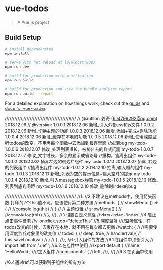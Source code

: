 # vue-todos

> A Vue.js project

## Build Setup

``` bash
# install dependencies
npm install

# serve with hot reload at localhost:8080
npm run dev

# build for production with minification
npm run build

# build for production and view the bundle analyzer report
npm run build --report
```

For a detailed explanation on how things work, check out the [guide](http://vuejs-templates.github.io/webpack/) and [docs for vue-loader](http://vuejs.github.io/vue-loader).


//////////////////////////////////////////////
//	@author: 姜奇 (604799292@qq.com) 2018.12.06
//	@version: 1.0.0.1  2018.12.06   新增_引入外部css和js文件
			  1.0.0.2  2018.12.06   新增_切换主题的功能
			  1.0.0.3  2018.12.06   新增_添加+完成+删除功能
			  1.0.0.4  2018.12.06   新增_缓存在本地的功能
			  1.0.0.5  2018.12.06   新增_使用深度监听todos的改变，不用再每个函数中去添加到缓存里面
			 	//处理bug
			  my-todo-1.0.0.6  2018.12.07   修改_处理列表超长，被挤出去的样式问题
			  my-todo-1.0.0.7  2018.12.07   修改_文字过长，多余的显示成省略号
				//重构，抽离出组件
				my-todo-1.0.1.0  2018.12.07   抽离左边的侧边栏组件
				my-todo-1.0.1.1  2018.12.07   抽离_右边的列表组件
				//抽离出组件
				my-todo-1.0.1.2  2018.12.10   抽离_输入框的组件
				my-todo-1.0.1.3  2018.12.10   新增_列表为空的提示信息+输入空时的提示
				my-todo-1.0.1.4  2018.12.10   新增_引入messagebox弹窗
				my-todo-1.0.1.5  2018.12.10   修改_列表到底的间距
				my-todo-1.0.1.6  2018.12.10   修改_删除时index的bug
				
//////////////////////////////////////////////
//1.<!--组件中template，最外层只能由一个标签包裹-->
//2.不建议在methods中，使用箭头函数,打印的2个this值不同。应该使用第二种方法
//methods: {
//	showMenu: () => {
//		//console.log(this)
//	}
//	// 主题设置
//	showMenu() {
//		//console.log(this)
//	},
//},
//3.设置自定义属性
//:data-index='index'
//4.阻止点击事件冒泡
//v-on:click.stop="deleteThis"
//5.深度监听
////监听属性，在todos改变的时候，去缓存在本地，就不用在每次都去更新
//watch: {
//		//需要使用深度监听对象里的改变值
//		todos: {
//	    deep: true,
//	    handler(val){
//	        this.saveLocal(val)
//	    }
//	  },
//},
//6.引入组件的方法
//6.1.在组件中顶部引入
//	import left from './left';
//6.2.在组件中使用
//export default {
//name: 'HelloWorld',
////加入组件
//components: {
//  left,
//},
//}
//6.3.在页面中使用
<!--<template>
	<left></left>
</template>-->
//6.4通过ref,可以获取到子组件的所有方法